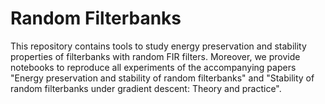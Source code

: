 # Random Filterbanks

This repository contains tools to study energy preservation and stability properties of filterbanks with random FIR filters. Moreover, we provide notebooks to reproduce all experiments of the accompanying papers "Energy preservation and stability of random filterbanks" and "Stability of random filterbanks under gradient descent: Theory and practice".
